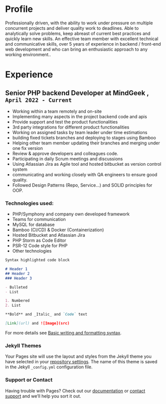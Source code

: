 # Profile

Professionally driven, with the ability to work under pressure on multiple concurrent
projects and deliver quality work to deadlines. Able to analytically solve problems, keep
abreast of current best practices and quickly learn new skills. An effective team member
with excellent technical and communicative skills, over 5 years of experience in backend /
front-end web development and who can bring an enthusiastic approach to any working
environment..

# Experience

## Senior PHP backend Developer at MindGeek , `April 2022 - Current`

- Working within a team remotely and on-site
- Implementing many aspects in the project backend code and apis
- Provide support and test the product functionalities
- 3rd party integrations for different product functionalities
- Working on assigned tasks by team leader under time estimations
- building fixed tickets branches and deploying to stages using Bamboo
- Helping other team member updating their branches and merging under one fix version
- Review & approve developers and colleagues code.
- Participating in daily Scrum meetings and discussions
- Using Atlassian Jira as Agile tool and hosted bitbucket as version control system
- communicating and working closely with QA engineers to ensure good quality.
- Followed Design Patterns (Repo, Service...) and SOLID principles for OOP.

### Technologies used:

- PHP/Symphony and company own developed framework
- Teams for communication
- MySQL for database
- Bamboo (CI/CD) & Docker (Containerization)
- Hosted Bitbucket and Atlassian Jira
- PHP Storm as Code Editor
- PSR-12 Code style for PHP
- Other technologies

```markdown
Syntax highlighted code block

# Header 1
## Header 2
### Header 3

- Bulleted
- List

1. Numbered
2. List

**Bold** and _Italic_ and `Code` text

[Link](url) and ![Image](src)
```

For more details see [Basic writing and formatting syntax](https://docs.github.com/en/github/writing-on-github/getting-started-with-writing-and-formatting-on-github/basic-writing-and-formatting-syntax).

### Jekyll Themes

Your Pages site will use the layout and styles from the Jekyll theme you have selected in your [repository settings](https://github.com/rawadmahfouz/rawadmahfouz.github.io/settings/pages). The name of this theme is saved in the Jekyll `_config.yml` configuration file.

### Support or Contact

Having trouble with Pages? Check out our [documentation](https://docs.github.com/categories/github-pages-basics/) or [contact support](https://support.github.com/contact) and we’ll help you sort it out.
